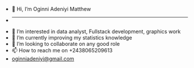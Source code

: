 - 👋 Hi, I’m Oginni Adeniyi Matthew
- ________________________________________________________________________
- 👀 I’m interested in data analyst, Fullstack development, graphics work
- 🌱 I’m currently improving my statistics knowledge
- 💞️ I’m looking to collaborate on any good role
- 📫 How to reach me on +2438065209613
- oginniadeniyi@gmail.com

<!---
Oginn/Oginn is a ✨ special ✨ repository because its `README.md` (this file) appears on your GitHub profile.
You can click the Preview link to take a look at your changes.
--->
